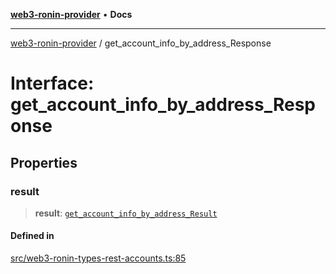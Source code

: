 [**web3-ronin-provider**](../README.md) • **Docs**

***

[web3-ronin-provider](../globals.md) / get\_account\_info\_by\_address\_Response

# Interface: get\_account\_info\_by\_address\_Response

## Properties

### result

> **result**: [`get_account_info_by_address_Result`](get_account_info_by_address_Result.md)

#### Defined in

[src/web3-ronin-types-rest-accounts.ts:85](https://github.com/chuacw/web3-ronin-provider/blob/5334d3e4a39d6911ce4028a880b09b3429564837/src/web3-ronin-types-rest-accounts.ts#L85)
